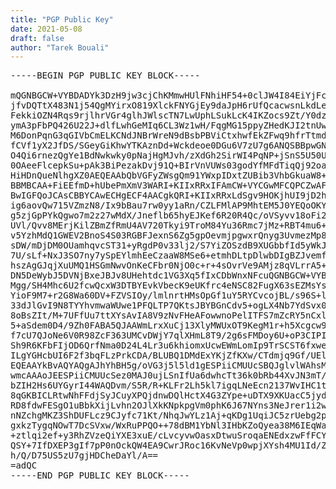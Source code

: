 ```yaml
---
title: "PGP Public Key" 
date: 2021-05-08
draft: false
author: "Tarek Bouali"
---
```


<pre>
-----BEGIN PGP PUBLIC KEY BLOCK-----

mQGNBGCW+VYBDADYk3DzH9jw3cjChKMmwHUlFNhiHF54+0clJW4I84EiYjFcXYpL
jfvDQTtX483N1j54QgMYirxO819XlckFNYGjEy9daJpH6rUfQcacwsnLkdLev9eH
FekkiOZN4Rqs9rjlhrVGr4glhJWlscTN7LwUphLSukLcK4IKZocs9Zt/Y0dzaajH
ymA3pFbPQ426U22J+dlfLwhGeMIq6CL3Wz1wH/FqgMG15ppyZHedKJI2tnUwzjSp
M6DonPqnG3qGIVbCmELKCNdJNBrWreN9dBsbPBViCtxhwfEkZFwq9hfrTtmda/oc
fCVf1yX2JfDS/SGeyGiKhwYTKAznDd+Wckdeoe0DGu6V7zU7g6ANQSBBpwGNV5RO
O4Qi6rnezQgYe1BdNwkwky0pNajHgMJvh/zXdGh2SirWI4PqNP+jSnS5U50UP0Wm
0OAeeFlcepkSu+pAk3BiPezakDvj91Q+BIrVnVUWs03godYfMFdTiqQj92oa9psw
HiHDnQueNlhgXZ0AEQEAAbQbVGFyZWsgQm91YWxpIDxtZUBib3VhbGkuaW8+iQHU
BBMBCAA+FiEEfmD+hUbePmXmV3WARI+KIIxRRxIFAmCW+VYCGwMFCQPCZwAFCwkI
BwIGFQoJCAsCBBYCAwECHgECF4AACgkQRI+KIIxRRxLdSgv9HOKjhUI9jD2hsz4Q
ig6aovQw715VZmzN8/Ix9bBau7rw0yy1aRn/CZLFMlAP9MhtEM5J0YEQoOKY6jnz
g5zjGpPYkQgwo7m2z27wMdX/Jneflb65hyEJKef6R20R4Qc/oVSyvv18oFi2eoaL
UVl/Qvv8MErjKilZBmZfRmU4AV720Tkyi9TroM84Yu36Rmc7jMz+RBT4mu6+eTzf
v5YzhMdQ1GWEV2BnoS4S03RGBFJexnS6Zg5gpOevmjpgwxrQnyg3UvmezMp8FS0X
sDW/mDjDM0OUamhqvcST31+yRgdP0v33lj2/S7YiZOSzdB9XUGbbfId5yWkJkaOG
7U/sLf+NxJ3SO7ny7ySpEYlmhEeCzaaW8MSe6+etmhDLtpDlwbDIgBZJvemfuJBv
hszAgGJqjXuUMQ1HSGmNwvOnKeCFbr0NjO0c+r+4sOvrVe9AMjz8qVLrrA5+8m7H
DN5DeWybJ5DVNjBxeJBJv8UHehtdc1VG3Xq5fIxCDbWnxNFcuQGNBGCW+VYBDADG
Mgg/SH4Mhc6U2fcwQcxW3DTBYEvkVbecK9eUKfrc4eNSC82FugX63sEZMsYsVl+W
YioF9M7+r2G8Wa60DV+FZVSIOy/lmlnrtHMsOpGf1uY5RYCvcojBL/s96S+lboGW
33dJlGvI9N8TYYhvmwaWUwe1PFQLTP7QKtsJBYBGnCdv5+ogLX4Nb7YdSvx0xyL2
8oBsZIt/M+7UFfUu7ttXYsAvIA8V9zNvFHeAFowwnoPelITFS7mZcRY5nCxlA9AC
5+aSdem0D4/9Zh0FABA5QJAAWmLrxXuCj13XlyMWUxOT9KegM1r+h5Xcgcw9o5L1
f7cU7QJoNe6V0R98ZcF363UMCvDWjY7qlXHmL8T9/2g6sFMDoy6U+oP3CIPIi0Qh
Sh9R6KFbFIjOD6QrfNma0D24L4Lr3u6khiomxUcwEWmLomIp9TrSCST6fxwe76X0
ILgYGHcbUI6F2f3bqFLzPrkCDA/BLUBQ1DMdExYKjZfKXw/CTdmjq9Gf/UEla7kA
EQEAAYkBvAQYAQgAJhYhBH5g/oVG3j5l5ld1gESPiiCMUUcSBQJglvlWAhsMBQkD
wmcAAAoJEESPiiCMUUcSez0MAJ0ujLSnIfUa6dwhcTt36k0bRb44XvJN3mT/W0+D
bZIH2Hs6UYGyrI44WAQDvm/S5R/R+KLFr2Lh5kl7igqLNeEcn2137WvIHC1trWgv
8qGKBICLRtwNhFFdjSyJCuyXPQjdnwDQlHctX4G3ZYpe+uDTX9XKUacC5jyd+lJy
RD8fdwFESgO1uBbkXijLvhn2OJlXkKNpkpgVm0phK6J67NYns3NeJrer1i2wjHAa
nNZchgMKZ3ShDUFLcz9CJyfc71Kt/NhqJwYLz1Aj+qKDg1UqiJC5zrUebg2pBwet
gxkzTygqNOwT7DcSVxw/WxRuPPQO++78dBM1YbNl3IHbKZoQyea38M6IEqWaK4xg
+ztlqi2ef+y3RhZVzeQiYXE3xuE/cLvcyvwOasxDtwuSroqaENEdxzwFfFCYTQwe
QSY+7IfDXEP3gIf7pP0nOckQW4EA9CwrJRoc16KvNeVp0wpjXYsh4MU1Id/Z+mm/
h/Q/D75US5zU7gjHDCheDaYl/A==
=adQC
-----END PGP PUBLIC KEY BLOCK-----
</pre>
